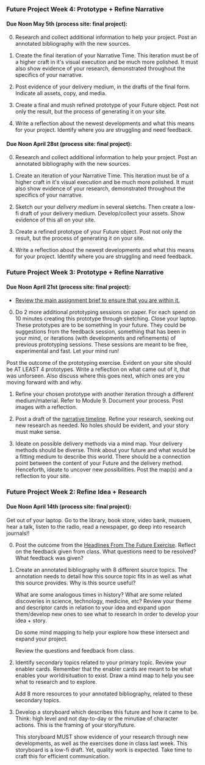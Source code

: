 ### Future Project Week 4: Prototype + Refine Narrative

#### Due Noon May 5th (process site: final project):

0. Research and collect additional information to help your project. Post an annotated bibliography with the new sources.

1. Create the final iteration of your Narrative Time. This iteration must be of a higher craft in it's visual execution and be much more polished. It must also show evidence of your research, demonstrated throughout the specifics of your narrative.

2. Post evidence of your delivery medium, in the drafts of the final form. Indicate all assets, copy, and media.


3. Create a final and mush refined prototype of your Future object. Post not only the result, but the process of generating it on your site.


4. Write a reflection about the newest developments and what this means for your project. Identify where you are struggling and need feedback.

#### Due Noon April 28st (process site: final project):

0. Research and collect additional information to help your project. Post an annotated bibliography with the new sources.

1. Create an iteration of your Narrative Time. This iteration must be of a higher craft in it's visual execution and be much more polished. It must also show evidence of your research, demonstrated throughout the specifics of your narrative.

2. Sketch our your *delivery medium* in several sketchs. Then create a low-fi draft of your delivery medium. Develop/collect your assets. Show evidence of this all on your site.


3. Create a refined prototype of your Future object. Post not only the result, but the process of generating it on your site.


4. Write a reflection about the newest developments and what this means for your project. Identify where you are struggling and need feedback.


### Future Project Week 3: Prototype + Refine Narrative

#### Due Noon April 21st (process site: final project):

- [Review the main assignment brief to ensure that you are within it.](future.md)

0. Do 2 more additional prototyping sessions on paper. For each spend on 10 minutes creating this prototype through sketching. Close your laptop. These prototypes are to be something in your future. They could be suggestions from the feedback session, something that has been in your mind, or iterations (with developments and refinements) of previous prototyping sessions. These sessions are meant to be free, experimental and fast. Let your mind run!

Post the outcome of the prototyping exercise. Evident on your site should be AT LEAST 4 prototypes. Write a reflection on what came out of it, that was unforseen. Also discuss where this goes next, which ones are you moving forward with and why.


1. Refine your chosen prototype with another iteration through a different medium/material. Refer to Module 9. Document your process. Post images with a reflection.


2. Post a draft of the [narrative timeline](narrative_timeline.md). Refine your research, seeking out new research as needed. No holes should be evident, and your story must make sense.


3. Ideate on possible delivery methods via a mind map. Your delivery methods should be diverse. Think about your future and what would be a fitting medium to describe this world. There should be a connection point between the content of your Future and the delivery method. Henceforth, ideate to uncover new possibilities. Post the map(s) and a reflection to your site.


### Future Project Week 2: Refine Idea + Research

#### Due Noon April 14th (process site: final project):

Get out of your laptop. Go to the library, book store, video bank, musuem, hear a talk, listen to the radio, read a newspaper, go deep into research journals!!


0. Post the outcome from the [Headlines From The Future Exercise](HeadlinesFromTheFuture.md). Reflect on the feedback given from class. What questions need to be resolved? What feedback was given?


1. Create an annotated bibliography with 8 different source topics. The annotation needs to detail how this source topic fits in as well as what this source provides. Why is this source useful?

	What are some analogous times in history? What are some related discoveries in science, technology, medicine, etc? Review your theme and descriptor cards in relation to your idea and expand upon them/develop new ones to see what to research in order to develop your idea + story.

	Do some mind mapping to help your explore how these intersect and expand your project.

	Review the questions and feedback from class.



2. Identify secondary topics related to your primary topic. Review your enabler cards. Remember that the enabler cards are meant to be what enables your world/situation to exist. Draw a mind map to help you see what to research and to explore.

	Add 8 more resources to your annotated bibliography, related to these secondary topics.




3. Develop a storyboard which describes this future and how it came to be. Think: high level and not day-to-day or the minutiae of character actions. This is the framing of your story/future.

	This storyboard MUST show evidence of your research through new developments, as well as the exercises done in class last week. This storyboard is a low-fi draft. Yet, quality work is expected. Take time to craft this for efficient communication.
